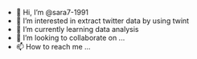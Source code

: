 - 👋 Hi, I’m @sara7-1991
- 👀 I’m interested in extract twitter data by using twint
- 🌱 I’m currently learning data analysis
- 💞️ I’m looking to collaborate on ...
- 📫 How to reach me ...

<!---
sara7-1991/sara7-1991 is a ✨ special ✨ repository because its `README.md` (this file) appears on your GitHub profile.
You can click the Preview link to take a look at your changes.
--->

